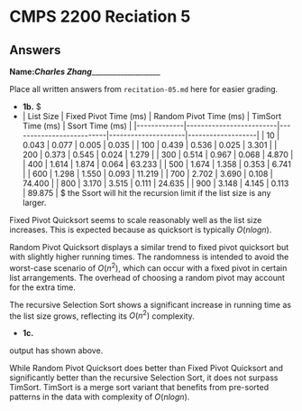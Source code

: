 # CMPS 2200 Reciation 5
## Answers

**Name:**___Charles Zhang______________________


Place all written answers from `recitation-05.md` here for easier grading.







- **1b.**
$
- |   List Size |   Fixed Pivot Time (ms) |   Random Pivot Time (ms) |   TimSort Time (ms) |   Ssort Time (ms) |
|-------------|-------------------------|--------------------------|---------------------|-------------------|
|          10 |                   0.043 |                    0.077 |               0.005 |             0.035 |
|         100 |                   0.439 |                    0.536 |               0.025 |             3.301 |
|         200 |                   0.373 |                    0.545 |               0.024 |             1.279 |
|         300 |                   0.514 |                    0.967 |               0.068 |             4.870 |
|         400 |                   1.614 |                    1.874 |               0.064 |            63.233 |
|         500 |                   1.674 |                    1.358 |               0.353 |             6.741 |
|         600 |                   1.298 |                    1.550 |               0.093 |            11.219 |
|         700 |                   2.702 |                    3.690 |               0.108 |            74.400 |
|         800 |                   3.170 |                    3.515 |               0.111 |            24.635 |
|         900 |                   3.148 |                    4.145 |               0.113 |            89.875 |
$
the Ssort will hit the recursion limit if the list size is any larger.

Fixed Pivot Quicksort seems to scale reasonably well as the list size increases. This is expected because as quicksort is typically $O(nlog n)$.

Random Pivot Quicksort displays a similar trend to fixed pivot quicksort but with slightly higher running times. The randomness is intended to avoid the worst-case scenario of $O(n^2)$, which can occur with a fixed pivot in certain list arrangements. The overhead of choosing a random pivot may account for the extra time.

The recursive Selection Sort shows a significant increase in running time as the list size grows, reflecting its $O(n^2)$ complexity.





- **1c.**

output has shown above.

While Random Pivot Quicksort does better than Fixed Pivot Quicksort and significantly better than the recursive Selection Sort, it does not surpass TimSort. TimSort is a merge sort variant that benefits from pre-sorted patterns in the data with complexity of  $O(n log n)$.
